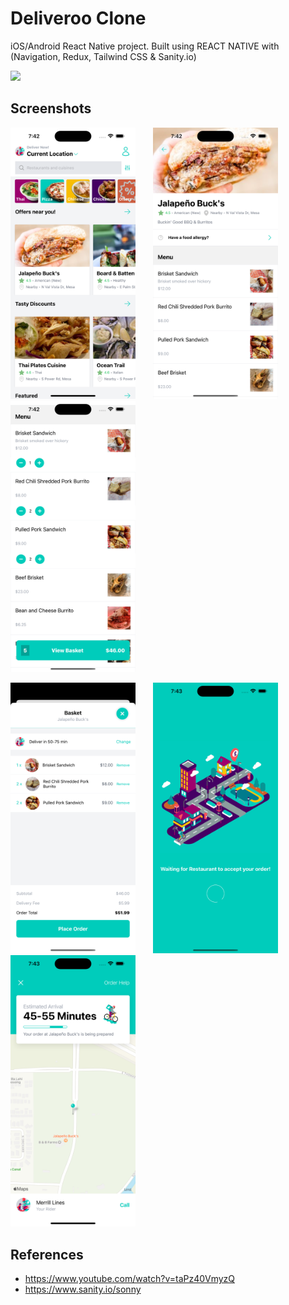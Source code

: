 # Deliveroo Clone

iOS/Android React Native project. Built using REACT NATIVE with (Navigation, Redux, Tailwind CSS & Sanity.io)

<img src="assets/screenshots/app-demo.gif" width="300"/>

## Screenshots

<img src="assets/screenshots/home-page.png" width="200"/>&nbsp; &nbsp; &nbsp; &nbsp;<img src="assets/screenshots/restaurant-page.png" width="200"/>&nbsp; &nbsp; &nbsp; &nbsp;<img src="assets/screenshots/restaurant-page2.png" width="200"/>

<img src="assets/screenshots/basket-page.png" width="200"/>&nbsp; &nbsp; &nbsp; &nbsp;<img src="assets/screenshots/preparing-order-page.png" width="200"/>&nbsp; &nbsp; &nbsp; &nbsp;<img src="assets/screenshots/delivery-page.png" width="200"/>


## References

- https://www.youtube.com/watch?v=taPz40VmyzQ
- https://www.sanity.io/sonny
